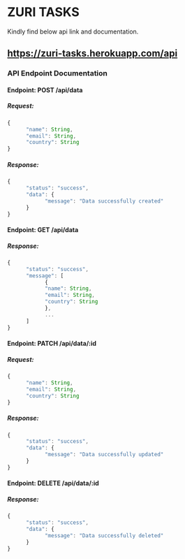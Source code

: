 # ZURI TASKS
Kindly find below api link and documentation.
## https://zuri-tasks.herokuapp.com/api

### API Endpoint Documentation

#### Endpoint: POST /api/data

##### Request: 
```javascript
{
      "name": String,
      "email": String,
      "country": String
}
```
##### Response:
```javascript
{
      "status": "success",
      "data": {
            "message": "Data successfully created"
      }
}
```

#### Endpoint: GET /api/data
##### Response:
```javascript
{
      "status": "success",
      "message": [
            {
            "name": String,
            "email": String,
            "country": String
            },
            ...
      ]
}
```

#### Endpoint: PATCH /api/data/:id

##### Request: 
```javascript
{
      "name": String,
      "email": String,
      "country": String
}
```
##### Response:
```javascript
{
      "status": "success",
      "data": {
            "message": "Data successfully updated"
      }
}
```
#### Endpoint: DELETE /api/data/:id
##### Response:
```javascript
{
      "status": "success",
      "data": {
            "message": "Data successfully deleted"
      }
}
```